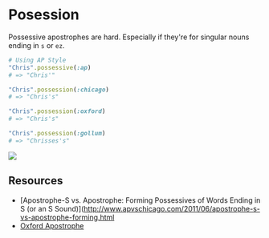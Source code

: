 # Posession

Possessive apostrophes are hard. Especially if they're for singular nouns ending in `s` or `ez`.

```ruby
# Using AP Style
"Chris".possessive(:ap)
# => "Chris'"

"Chris".possession(:chicago)
# => "Chris's"

"Chris".possession(:oxford)
# => "Chris's"

"Chris".possession(:gollum)
# => "Chrisses's"
```

![](http://i.imgur.com/KrxoMCw.png)

## Resources

* [Apostrophe-S vs. Apostrophe: Forming Possessives of Words Ending in S (or an S Sound)](http://www.apvschicago.com/2011/06/apostrophe-s-vs-apostrophe-forming.html
* [Oxford Apostrophe](http://oxforddictionaries.com/words/apostrophe)
